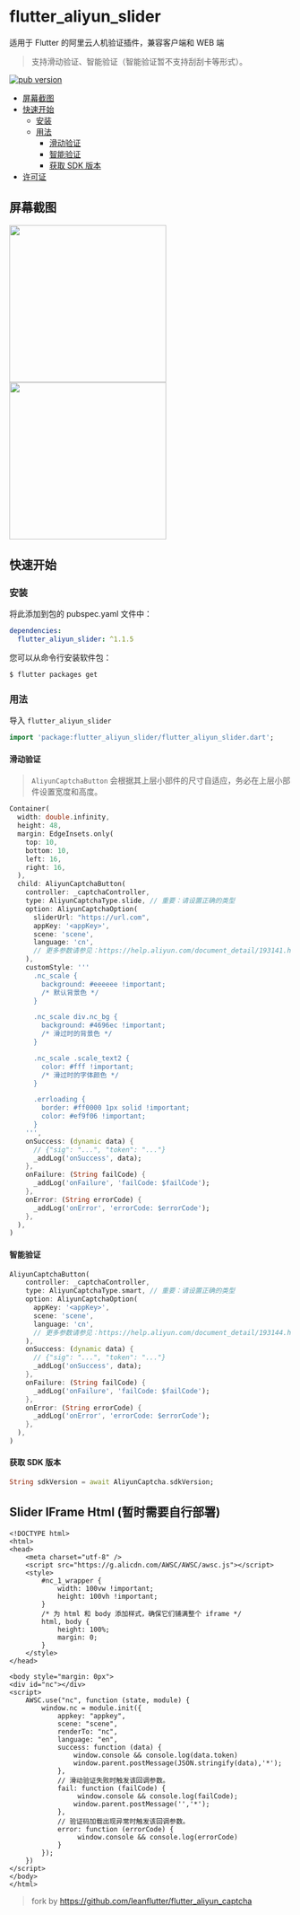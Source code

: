 # flutter_aliyun_slider

适用于 Flutter 的阿里云人机验证插件，兼容客户端和 WEB 端

> 支持滑动验证、智能验证（智能验证暂不支持刮刮卡等形式）。

[![pub version][pub-image]][pub-url]

[pub-image]: https://img.shields.io/pub/v/flutter_aliyun_captcha.svg
[pub-url]: https://github.com/sharebravery/flutter_aliyun_slider

<!-- START doctoc generated TOC please keep comment here to allow auto update -->
<!-- DON'T EDIT THIS SECTION, INSTEAD RE-RUN doctoc TO UPDATE -->

- [屏幕截图](#%E5%B1%8F%E5%B9%95%E6%88%AA%E5%9B%BE)
- [快速开始](#%E5%BF%AB%E9%80%9F%E5%BC%80%E5%A7%8B)
  - [安装](#%E5%AE%89%E8%A3%85)
  - [用法](#%E7%94%A8%E6%B3%95)
    - [滑动验证](#%E6%BB%91%E5%8A%A8%E9%AA%8C%E8%AF%81)
    - [智能验证](#%E6%99%BA%E8%83%BD%E9%AA%8C%E8%AF%81)
    - [获取 SDK 版本](#%E8%8E%B7%E5%8F%96-sdk-%E7%89%88%E6%9C%AC)
- [许可证](#%E8%AE%B8%E5%8F%AF%E8%AF%81)

<!-- END doctoc generated TOC please keep comment here to allow auto update -->

## 屏幕截图

<div>
  <img src='https://github.com/leanflutter/flutter_aliyun_captcha/raw/master/screenshots/flutter_aliyun_captcha-ios-slide.png' width=280>
  <img src='https://raw.githubusercontent.com/leanflutter/flutter_aliyun_captcha/master/screenshots/flutter_aliyun_captcha-ios-smart.png' width=280>
</div>

## 快速开始

### 安装

将此添加到包的 pubspec.yaml 文件中：

```yaml
dependencies:
  flutter_aliyun_slider: ^1.1.5
```

您可以从命令行安装软件包：

```bash
$ flutter packages get
```

### 用法

导入 `flutter_aliyun_slider`

```dart
import 'package:flutter_aliyun_slider/flutter_aliyun_slider.dart';
```

#### 滑动验证

> `AliyunCaptchaButton` 会根据其上层小部件的尺寸自适应，务必在上层小部件设置宽度和高度。

```dart
Container(
  width: double.infinity,
  height: 48,
  margin: EdgeInsets.only(
    top: 10,
    bottom: 10,
    left: 16,
    right: 16,
  ),
  child: AliyunCaptchaButton(
    controller: _captchaController,
    type: AliyunCaptchaType.slide, // 重要：请设置正确的类型
    option: AliyunCaptchaOption(
      sliderUrl: "https://url.com",
      appKey: '<appKey>',
      scene: 'scene',
      language: 'cn',
      // 更多参数请参见：https://help.aliyun.com/document_detail/193141.html
    ),
    customStyle: '''
      .nc_scale {
        background: #eeeeee !important;
        /* 默认背景色 */
      }

      .nc_scale div.nc_bg {
        background: #4696ec !important;
        /* 滑过时的背景色 */
      }

      .nc_scale .scale_text2 {
        color: #fff !important;
        /* 滑过时的字体颜色 */
      }

      .errloading {
        border: #ff0000 1px solid !important;
        color: #ef9f06 !important;
      }
    ''',
    onSuccess: (dynamic data) {
      // {"sig": "...", "token": "..."}
      _addLog('onSuccess', data);
    },
    onFailure: (String failCode) {
      _addLog('onFailure', 'failCode: $failCode');
    },
    onError: (String errorCode) {
      _addLog('onError', 'errorCode: $errorCode');
    },
  ),
)
```

#### 智能验证

```dart
AliyunCaptchaButton(
    controller: _captchaController,
    type: AliyunCaptchaType.smart, // 重要：请设置正确的类型
    option: AliyunCaptchaOption(
      appKey: '<appKey>',
      scene: 'scene',
      language: 'cn',
      // 更多参数请参见：https://help.aliyun.com/document_detail/193144.html
    ),
    onSuccess: (dynamic data) {
      // {"sig": "...", "token": "..."}
      _addLog('onSuccess', data);
    },
    onFailure: (String failCode) {
      _addLog('onFailure', 'failCode: $failCode');
    },
    onError: (String errorCode) {
      _addLog('onError', 'errorCode: $errorCode');
    },
  ),
)
```

#### 获取 SDK 版本

```dart
String sdkVersion = await AliyunCaptcha.sdkVersion;
```

## Slider IFrame Html (暂时需要自行部署)

```
<!DOCTYPE html>
<html>
<head>
    <meta charset="utf-8" />
    <script src="https://g.alicdn.com/AWSC/AWSC/awsc.js"></script>
    <style>
        #nc_1_wrapper {
            width: 100vw !important;
            height: 100vh !important;
        }
        /* 为 html 和 body 添加样式，确保它们铺满整个 iframe */
        html, body {
            height: 100%;
            margin: 0;
        }
    </style>
</head>

<body style="margin: 0px">
<div id="nc"></div>
<script>
    AWSC.use("nc", function (state, module) {
        window.nc = module.init({
            appkey: "appkey",
            scene: "scene",
            renderTo: "nc",
            language: "en",
            success: function (data) {
                window.console && console.log(data.token)
                window.parent.postMessage(JSON.stringify(data),'*');
            },
            // 滑动验证失败时触发该回调参数。
            fail: function (failCode) {
                 window.console && console.log(failCode);
                window.parent.postMessage('','*');
            },
            // 验证码加载出现异常时触发该回调参数。
            error: function (errorCode) {
                 window.console && console.log(errorCode)
            }
        });
    })
</script>
</body>
</html>
```

> fork by https://github.com/leanflutter/flutter_aliyun_captcha
